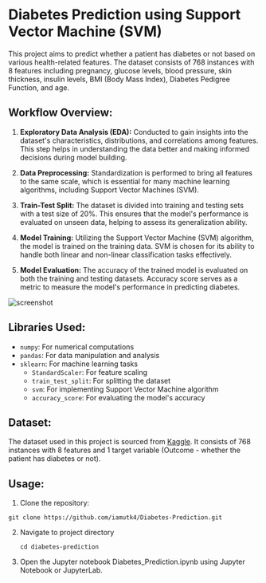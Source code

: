 # Diabetes Prediction using Support Vector Machine (SVM)

This project aims to predict whether a patient has diabetes or not based on various health-related features. The dataset consists of 768 instances with 8 features including pregnancy, glucose levels, blood pressure, skin thickness, insulin levels, BMI (Body Mass Index), Diabetes Pedigree Function, and age.

## Workflow Overview:

1. **Exploratory Data Analysis (EDA):** Conducted to gain insights into the dataset's characteristics, distributions, and correlations among features. This step helps in understanding the data better and making informed decisions during model building.

2. **Data Preprocessing:** Standardization is performed to bring all features to the same scale, which is essential for many machine learning algorithms, including Support Vector Machines (SVM).

3. **Train-Test Split:** The dataset is divided into training and testing sets with a test size of 20%. This ensures that the model's performance is evaluated on unseen data, helping to assess its generalization ability.

4. **Model Training:** Utilizing the Support Vector Machine (SVM) algorithm, the model is trained on the training data. SVM is chosen for its ability to handle both linear and non-linear classification tasks effectively.

5. **Model Evaluation:** The accuracy of the trained model is evaluated on both the training and testing datasets. Accuracy score serves as a metric to measure the model's performance in predicting diabetes.

![screenshot](https://github.com/iamutk4/Diabetes-Prediction/assets/69798933/fc5aceb3-1171-4521-8805-b458d65e5068)


## Libraries Used:

- `numpy`: For numerical computations
- `pandas`: For data manipulation and analysis
- `sklearn`: For machine learning tasks
  - `StandardScaler`: For feature scaling
  - `train_test_split`: For splitting the dataset
  - `svm`: For implementing Support Vector Machine algorithm
  - `accuracy_score`: For evaluating the model's accuracy

## Dataset:

The dataset used in this project is sourced from [Kaggle](https://www.kaggle.com/datasets/mathchi/diabetes-data-set). It consists of 768 instances with 8 features and 1 target variable (Outcome - whether the patient has diabetes or not).



## Usage:

1. Clone the repository:

```
git clone https://github.com/iamutk4/Diabetes-Prediction.git
```
2. Navigate to project directory
   ```
   cd diabetes-prediction
   ```
3. Open the Jupyter notebook Diabetes_Prediction.ipynb using Jupyter Notebook or JupyterLab.
